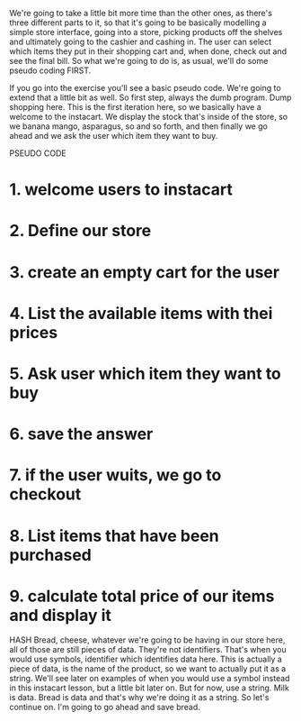 We're going to take a little bit more time than the other ones, as there's three different parts to it, so that it's going to be basically modelling a simple store interface, going into a store, picking products off the shelves and ultimately going to the cashier and cashing in. The user can select which items they put in their shopping cart and, when done, check out and see the final bill. So what we're going to do is, as usual, we'll do some pseudo coding FIRST.

If you go into the exercise you'll see a basic pseudo code. We're going to extend that a little bit as well. So first step, always the dumb program. Dump shopping here. This is the first iteration here, so we basically have a welcome to the instacart. We display the stock that's inside of the store, so we banana mango, asparagus, so and so forth, and then finally we go ahead and we ask the user which item they want to buy.

PSEUDO CODE

# 1. welcome users to instacart
# 2. Define our store
# 3. create an empty cart for the user
# 4. List the available items with thei prices
# 5. Ask user which item they want to buy
# 6. save the answer
# 7. if the user wuits, we go to checkout
# 8. List items that have been purchased
# 9. calculate total price of our items and display it




HASH
Bread, cheese, whatever we're going to be having in our store here, all of those are still pieces of data. They're not identifiers. That's when you would use symbols, identifier which identifies data here. This is actually a piece of data, is the name of the product, so we want to actually put it as a string. We'll see later on examples of when you would use a symbol instead in this instacart lesson, but a little bit later on. But for now, use a string. Milk is data. Bread is data and that's why we're doing it as a string. So let's continue on. I'm going to go ahead and save bread.
